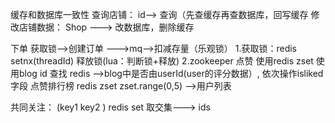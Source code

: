 
缓存和数据库一致性
  查询店铺：
    id--> 查询（先查缓存再查数据库，回写缓存
  修改店铺数据：
    Shop --->  改数据库，删除缓存
  

下单
  获取锁-->创建订单 --->mq-->扣减存量（乐观锁）
    1.获取锁：redis setnx(threadId)   释放锁(lua：判断锁+释放)
    2.zookeeper
点赞
  使用redis zset 
  使用blog id 查找 redis -->blog中是否由userId(user的评分数据）, 依次操作isliked字段
点赞排行榜
 redis zset zset.range(0,5) -->用户列表

共同关注：
(key1 key2 )
  redis set 取交集---> ids


